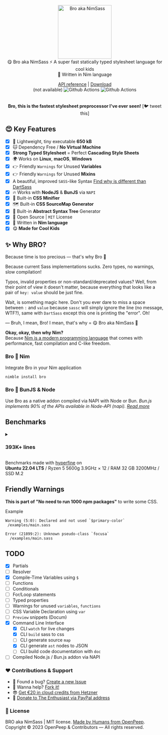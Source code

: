 <p align="center">
  <img src="https://github.com/openpeep/bro/blob/main/.github/bro.png" alt="Bro aka NimSass" width="170px"><br>
  😋 Bro aka NimSass ⚡ A super fast statically typed stylesheet language for cool kids<br>👑 Written in Nim language
</p>

<p align="center">
  <a href="https://openpeep.github.io/bro">API reference</a> | <a href="#">Download</a><br> (not available)
  <img src="https://github.com/openpeep/bro/workflows/test/badge.svg" alt="Github Actions">  <img src="https://github.com/openpeep/bro/workflows/docs/badge.svg" alt="Github Actions">
  <br><br><br>
  <strong>Bro, this is the fastest stylesheet preprocessor I've ever seen!</strong> [🐦 tweet this]
</p>

## 😍 Key Features
- [x] 🍃 Lightweight, tiny executable **650 kB**
- [x] 🐱 Dependency Free / **No Virtual Machine**
- [x] **Strong Typed Stylesheet** = Perfect **Cascading Style Sheets**
- [x] 🌍 Works on **Linux**, **macOS**, **Windows**
- [x] 👉 Friendly `Warnings` for Unused **Variables**
- [x] 👉 Friendly `Warnings` for Unused **Mixins**
- [x] A beautiful, improved `SASS`-like Syntax [Find why is different than DartSass](#why-different)
- [x] 🔥 Works with **NodeJS** & **BunJS** via `NAPI`
- [x] 🎁 Built-in **CSS Minifier**
- [x] 🗺 Built-in **CSS SourceMap Generator**
- [x] 🌴 Built-in **Abstract Syntax Tree** Generator
- [x] 🎩 Open Source | `MIT` License
- [x] 👑 Written in **Nim language**
- [x] 😋 **Made for Cool Kids**

## ✨ Why BRO?
Because time is too precious &mdash; that's why Bro 👏

Because current Sass implementations sucks. Zero types, no warnings, slow compilation!

Typos, invalid properties or non-standard/deprecated values? Well, from their point of view it doesn't matter,
because everything that looks like a pair of `key: value` should be just fine.

Wait, is something magic here. Don't you ever dare to miss a space between `:` and `value` because `sassc`
will simply ignore the line (no message, WTF?), same with `DartSass` except this one is printing the "error". Oh!

&mdash; Bruh, I mean, Bro! I mean, that's why = 😋 Bro aka NimSass 👑

**Okay, okay, then why Nim?**<br>
Because [Nim is a modern programming language](https://nim-lang.org) that comes with performance, fast compilation and C-like freedom.

### Bro 💛 Nim
Integrate Bro in your Nim application

```bash
nimble install bro
```

### Bro 💖 BunJS & Node
Use Bro as a native addon compiled via NAPI with Node or Bun.
_Bun.js implements 90% of the APIs available in Node-API (napi). [Read more](https://github.com/oven-sh/bun#node-api-napi)_


## Benchmarks
<details>
  <summary><h3>393K+ lines</h3></summary>

  2^17 instances of:
```sass
button_0
  background: yellow
// including a new line
```

```bash
# Bro (NimSass) 🚀   bro build big.sass
  Time (mean ± σ):     256.1 ms ±  14.9 ms    [User: 179.0 ms, System: 77.1 ms]
  Range (min … max):   247.1 ms … 282.6 ms    5 runs


# Bro w/ BunJS 👍    bun bro.js
  Time (mean ± σ):     514.2 ms ±   3.1 ms    [User: 370.8 ms, System: 143.0 ms]
  Range (min … max):   510.7 ms … 517.7 ms    5 runs

# Bro w/ NodeJS 👌   node bro.js
  Time (mean ± σ):     518.6 ms ±   2.1 ms    [User: 397.7 ms, System: 120.2 ms]
  Range (min … max):   516.2 ms … 520.6 ms    5 runs

# DartSass  👎    dart sass.snapshot big.sass:big.css --no-source-map
  Time (mean ± σ):      1.526 s ±  0.012 s    [User: 1.890 s, System: 0.107 s]
  Range (min … max):    1.512 s …  1.541 s    5 runs

# SassC 😅   sassc big.sass big.css
  Time (mean ± σ):      1.653 s ±  0.014 s    [User: 1.514 s, System: 0.136 s]
  Range (min … max):    1.639 s …  1.675 s    5 runs
```

</details>

Benchmarks made with [hyperfine](https://github.com/sharkdp/hyperfine) on<br>
**Ubuntu 22.04 LTS** / Ryzen 5 5600g 3.9GHz × 12 / RAM 32 GB 3200MHz / SSD M.2


## Friendly Warnings
**This is part of "No need to run 1000 npm packages"** to write some CSS.

Example
```
Warning (5:0): Declared and not used `$primary-color`
 /examples/main.sass
```

```
Error (21899:2): Unknown pseudo-class `focusa`
  /examples/main.sass
```

## TODO
- [x] Partials
- [ ] Resolver
- [x] Compile-Time Variables using `$`
- [ ] Functions
- [ ] Conditionals
- [ ] For/Loop statements
- [ ] Typed properties
- [ ] Warnings for unused `variables`, `functions`
- [ ] CSS Variable Declaration using `var`
- [ ] `Preview` snippets (Docum)
- [x] Command Line Interface 
  - [x] CLI `watch` for live changes
  - [x] CLI `build` sass to css
  - [ ] CLI generate source `map`
  - [x] CLI generate `ast` nodes to JSON
  - [ ] CLI build code documentation with `doc`
- [ ] Compiled Node.js / Bun.js addon via NAPI

### ❤ Contributions & Support
- 🐛 Found a bug? [Create a new Issue](https://github.com/openpeep/bro/issues)
- 👋 Wanna help? [Fork it!](https://github.com/openpeep/bro/fork)
- 😎 [Get €20 in cloud credits from Hetzner](https://hetzner.cloud/?ref=Hm0mYGM9NxZ4)
- 🥰 [Donate to The Enthusiast via PayPal address](https://www.paypal.com/donate/?hosted_button_id=RJK3ZTDWPL55C)

### 🎩 License
BRO aka NimSass | MIT license. [Made by Humans from OpenPeep](https://github.com/openpeep).<br>
Copyright &copy; 2023 OpenPeep & Contributors &mdash; All rights reserved.
